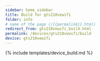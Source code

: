 ```yaml
---
sidebar: home_sidebar
title: Build for gts210vewifi
folder: info
# name of the page (/{{permalink}}.html)
redirect_from: gts210vewifi_build.html
permalink: /devices/gts210vewifi/build
device: gts210vewifi
---
```

{% include templates/device_build.md %}

